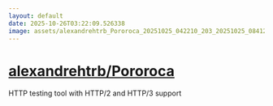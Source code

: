 ```yaml
---
layout: default
date: 2025-10-26T03:22:09.526338
image: assets/alexandrehtrb_Pororoca_20251025_042210_203_20251025_084120_5c5f7a--20251025T104143912--cropped.png
---
```


# [alexandrehtrb/Pororoca](https://github.com/alexandrehtrb/Pororoca/)

HTTP testing tool with HTTP/2 and HTTP/3 support
